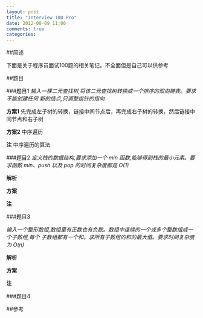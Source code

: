 ```yaml
---
layout: post
title: "Interview 100 Pro"
date: 2012-08-09 11:00
comments: true
categories: 
---
```


##简述

下面是关于程序员面试100题的相关笔记。不全面但是自己可以供参考

##题目

###题目1
*输入一棵二元查找树,将该二元查找树转换成一个排序的双向链表。要求不能创建任何
新的结点,只调整指针的指向*

**方案1**
先完成左子树的转换，链接中间节点后，再完成右子树的转换，然后链接中间节点和右子树

**方案2**
中序遍历

**注**
中序遍历的算法

###题目2
*定义栈的数据结构,要求添加一个 min 函数,能够得到栈的最小元素。要求函数 min、push 以及
pop 的时间复杂度都是 O(1)*

**解析**

**方案**

**注**


###题目3

*输入一个整形数组,数组里有正数也有负数。数组中连续的一个或多个整数组成一个子数组,每个
子数组都有一个和。求所有子数组的和的最大值。要求时间复杂度为 O(n)*

**解析**

**方案**

**注**

###题目4




##参考
